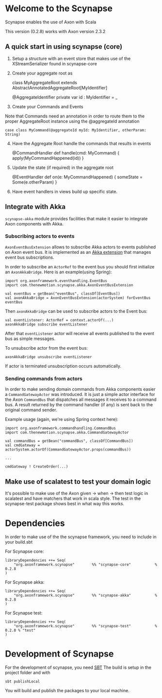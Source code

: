 # Welcome to the Scynapse

Scynapse enables the use of Axon with Scala

This version (0.2.8) works with Axon version 2.3.2

## A quick start in using scynapse (core)

1) Setup a structure with an event store that makes use of the XStreamSerializer found in scynapse-core

2) Create your aggregate root as

    class MyAggregateRoot extends AbstractAnnotatedAggregateRoot[MyIdentifier]

      @AggregateIdentifier
      private var id : MyIdentifier = _

3) Create your Commands and Events

Note that Commands need an annotation in order to route them to the proper AggregateRoot instance using
the @aggregateId annotation

    case class MyCommand(@aggregateId myId: MyIdentifier, otherParam: String)

4) Have the Aggregate Root handle the commands that results in events

    @CommandHandler
      def handle(cmd: MyCommand) {
        apply(MyCommandHappened(id))
      }

5) Update the state (if required) in the aggregate root

      @EventHandler
      def on(e: MyCommandHappened) {
        someState = Some(e.otherParam)
      }

6) Have event handlers in views build up specific state.


## Integrate with Akka

`scynapse-akka` module provides facilities that make it easier to
integrate Axon components with Akka.

### Subscribing actors to events

`AxonEventBusExtension` allows to subscribe Akka actors to events
published on Axon event bus.  It is implemented as an
[Akka extension](http://doc.akka.io/docs/akka/2.3.6/scala/extending-akka.html)
that manages event bus subscriptions.

In order to subscribe an `ActorRef` to the event bus you should first
initialize an `AxonAkkaBridge`. Here is an example(using Spring):

    import org.axonframework.eventhandling.EventBus
    import com.thenewmotion.scynapse.akka.AxonEventBusExtension

    val eventBus = getBean("eventBus", classOf[EventBus])
    val axonAkkaBridge = AxonEventBusExtension(actorSystem) forEventBus eventBus

Then `axonAkkaBridge` can be used to subscribe actors to the Event bus:

    val eventListener: ActorRef = context.actorOf(...)
    axonAkkaBridge subscribe eventListener

After that `eventListener` actor will receive all events published to
the event bus as simple messages.

To unsubscribe actor from the event bus:

    axonAkkaBridge unsubscribe eventListener

If actor is terminated unsubscription occurs automatically.


### Sending commands from actors

In order to make sending domain commands from Akka components easier a
`CommandGatewayActor` was introduced. It is just a simple actor
interface for the Axon `CommandBus` that dispatches all messages it
receives to a command bus. A result returned by the command handler
(if any) is sent back to the original command sender.

Example usage (again, we're using Spring context here):

    import org.axonframework.commandhandling.CommandBus
    import com.thenewmotion.scynapse.akka.CommandGatewayActor

    val commandBus = getBean("commandBus", classOf[CommandBus])
    val cmdGateway = actorSystem.actorOf(CommandGatewayActor.props(commandBus))

    ...

    cmdGateway ! CreateOrder(...)



## Make use of scalatest to test your domain logic

It's possible to make use of the Axon given -> when -> then test logic in scalatest and have matchers that work in scala style.
The test in the scynapse-test package shows best in what way this works.

# Dependencies

In order to make use of the the scynapse framework, you need to include in your build.sbt

For Scynapse core:

    libraryDependencies ++= Seq(
        "org.axonframework.scynapse"        %% "scynapse-core"           % 0.2.8
    )

For Scynapse akka:

    libraryDependencies ++= Seq(
        "org.axonframework.scynapse"        %% "scynapse-akka"           % 0.2.8
    )

For Scynapse test:

    libraryDependencies ++= Seq(
        "org.axonframework.scynapse"        %% "scynapse-test"           % 0.2.8 % "test"
    )


# Development of Scynapse

For the development of scynapse, you need [SBT](http://www.scala-sbt.org)
The build is setup in the project folder and with

    sbt publishLocal

You will build and publish the packages to your local machine.
